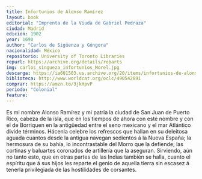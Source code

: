 ```yaml
---
title: Infortunios de Alonso Ramírez
layout: book
editorial: "Imprenta de la Viuda de Gabriel Pedraza"
ciudad: Madrid
edicion: 1902
year: 1690
author: "Carlos de Sigüenza y Góngora"
nacionalidad: México
repositorio: University of Toronto Libraries
repurl: https://archive.org/details/robarts
img: carlos_singueza_infortunios_Morel.jpg
descarga: https://ia601503.us.archive.org/20/items/infortunios-de-alonso-ramirez/Infortunios%20de%20Alonso%20Ram%C3%ADrez.pdf
biblioteca: http://www.worldcat.org/oclc/490542891
comprar: https://amzn.to/3jkHpvP
periodo: "Colonial"
feature: 
---
```

 

Es mi nombre Alonso Ramírez y mi patria la ciudad de San Juan de Puerto Rico, cabeza de la isla, que en los tiempos de ahora con este nombre y con el de Borriquen en la antigüedad entre el seno mexicano y el mar Atlántico divide términos. Hácenla celebre los refrescos que hallan en su deleitosa aguada cuantos desde la antigua navegan sedientos á la Nueva España; la hermosura de su bahía, lo incontrastable del Morro que la defiende; las cortinas y baluartes coronados de artillería que la aseguran. Sirviendo, aún no tanto esto, que en otras partes de las Indias también se halla, cuanto el espíritu que á sus hijos les reparte el genio de aquella tierra sin escasez á tenerla privilegiada de las hostilidades de corsantes.
